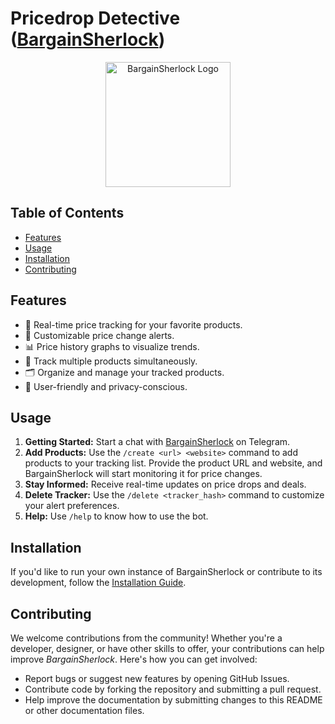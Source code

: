 # Pricedrop Detective ([BargainSherlock](https://t.me/MVQ1priceBot))

<p align="center">
  <img src="https://github.com/mohanvaddi/pricedrop-detective/assets/58596948/201cdfa3-a263-4c0e-8afb-25e7499b935f" alt="BargainSherlock Logo" width="200">
</p>

## Table of Contents

- [Features](#features)
- [Usage](#usage)
- [Installation](#installation)
- [Contributing](#contributing)

## Features

- 🚀 Real-time price tracking for your favorite products.
- 🔔 Customizable price change alerts.
- 📊 Price history graphs to visualize trends.
- 💼 Track multiple products simultaneously.
- 🗂️ Organize and manage your tracked products.
- 🌟 User-friendly and privacy-conscious.

## Usage

1. **Getting Started:** Start a chat with [BargainSherlock](https://t.me/MVQ1priceBot) on Telegram.
2. **Add Products:** Use the `/create <url> <website>` command to add products to your tracking list. Provide the product URL and website, and BargainSherlock will start monitoring it for price changes.
3. **Stay Informed:** Receive real-time updates on price drops and deals.
4. **Delete Tracker:** Use the `/delete <tracker_hash>` command to customize your alert preferences.
5. **Help:** Use `/help` to know how to use the bot.

## Installation

If you'd like to run your own instance of BargainSherlock or contribute to its development, follow the [Installation Guide](docs/installation.md).

## Contributing

We welcome contributions from the community! Whether you're a developer, designer, or have other skills to offer, your contributions can help improve _BargainSherlock_.
Here's how you can get involved:

- Report bugs or suggest new features by opening GitHub Issues.
- Contribute code by forking the repository and submitting a pull request.
- Help improve the documentation by submitting changes to this README or other documentation files.
